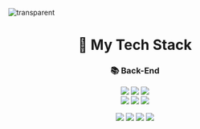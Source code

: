 ![transparent](https://capsule-render.vercel.app/api?type=transparent&fontColor=006400&text=Reddyong's%20Github&height=150&fontSize=60)

<!--content-->
# <h1 align="center">🎾 My Tech Stack</h1>

<h3 align="center">📚 Back-End</h3>

<div align="center">
<img src="https://img.shields.io/badge/Spring-6DB33F?style=flat-square&logo=Spring&logoColor=white"/> <img src="https://img.shields.io/badge/Spring Boot-6DB33F?style=flat-square&logo=springboot&logoColor=white"/> <img src="https://img.shields.io/badge/Spring Security-6DB33F?style=flat-square&logo=springsecurity&logoColor=white"/> 
<br>
<img src="https://img.shields.io/badge/MySQL-4479A1?style=flat-square&logo=mysql&logoColor=white"/> <img src="https://img.shields.io/badge/S3-569A31?style=flat-square&logo=amazons3&logoColor=white"/> <img src="https://img.shields.io/badge/EC2-FF9900?style=flat-square&logo=amazonec2&logoColor=white"/> 

<img src="https://img.shields.io/badge/Unity-yellow?style=flat-square&logo=Unity&logoColor=black"/> <img src="https://img.shields.io/badge/Java-007396?style=flat-square&logo=Java&logoColor=white"/> <img src="https://img.shields.io/badge/JavaScript-F7DF1E?style=flat-square&logo=JavaScript&logoColor=black"/> <img src="https://img.shields.io/badge/Python-3776AB?style=flat-square&logo=Python&logoColor=white"/>
</div>

<br><br><br>


<!--
**Reddyong/Reddyong** is a ✨ _special_ ✨ repository because its `README.md` (this file) appears on your GitHub profile.

Here are some ideas to get you started:

- 🔭 I’m currently working on ...
- 🌱 I’m currently learning ...
- 👯 I’m looking to collaborate on ...
- 🤔 I’m looking for help with ...
- 💬 Ask me about ...
- 📫 How to reach me: ...
- 😄 Pronouns: ...
- ⚡ Fun fact: ...
-->
